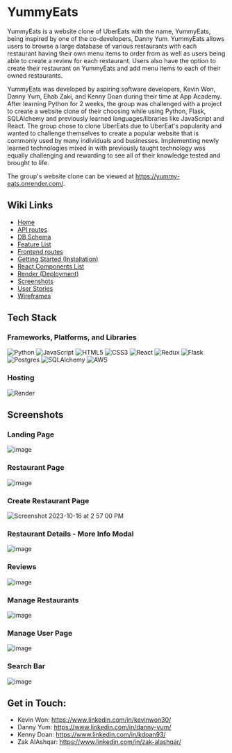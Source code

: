 # YummyEats

YummyEats is a website clone of UberEats with the name, YummyEats, being inspired by one of the co-developers, Danny Yum. YummyEats allows users to browse a large database of various restaurants with each restaurant having their own menu items to order from as well as users being able to create a review for each restaurant. Users also have the option to create their restaurant on YummyEats and add menu items to each of their owned restaurants.

YummyEats was developed by aspiring software developers, Kevin Won, Danny Yum, Ehab Zaki, and Kenny Doan during their time at App Academy. After learning Python for 2 weeks, the group was challenged with a project to create a website clone of their choosing while using Python, Flask, SQLAlchemy and previously learned languages/libraries like JavaScript and React. The group chose to clone UberEats due to UberEat's popularity and wanted to challenge themselves to create a popular website that is commonly used by many individuals and businesses. Implementing newly learned technologies mixed in with previously taught technology was equally challenging and rewarding to see all of their knowledge tested and brought to life.

The group's website clone can be viewed at https://yummy-eats.onrender.com/.

## Wiki Links

- [Home](https://github.com/kwongit/YummyEats/wiki)
- [API routes](https://github.com/kwongit/YummyEats/wiki/Backend-API-Routes)
- [DB Schema](https://github.com/kwongit/YummyEats/wiki/DB-Schema)
- [Feature List](https://github.com/kwongit/YummyEats/wiki/Feature-List)
- [Frontend routes](https://github.com/kwongit/YummyEats/wiki/Frontend-routes)
- [Getting Started (Installation)](<https://github.com/kwongit/YummyEats/wiki/Getting-Started-(Installation)>)
- [React Components List](https://github.com/kwongit/YummyEats/wiki/React-Components-List)
- [Render (Deployment)](<https://github.com/kwongit/YummyEats/wiki/Render-(Deployment)>)
- [Screenshots](https://github.com/kwongit/YummyEats/wiki/Screenshots)
- [User Stories](https://github.com/kwongit/YummyEats/wiki/User-Stories)
- [Wireframes](https://github.com/kwongit/YummyEats/wiki/Wireframes)

## Tech Stack

### Frameworks, Platforms, and Libraries

![Python](https://img.shields.io/badge/python-3670A0?style=for-the-badge&logo=python&logoColor=ffdd54)
![JavaScript](https://img.shields.io/badge/javascript-%23323330.svg?style=for-the-badge&logo=javascript&logoColor=%23F7DF1E)
![HTML5](https://img.shields.io/badge/html5-%23E34F26.svg?style=for-the-badge&logo=html5&logoColor=white)
![CSS3](https://img.shields.io/badge/css3-%231572B6.svg?style=for-the-badge&logo=css3&logoColor=white)
![React](https://img.shields.io/badge/react-%2320232a.svg?style=for-the-badge&logo=react&logoColor=%2361DAFB)
![Redux](https://img.shields.io/badge/redux-%23593d88.svg?style=for-the-badge&logo=redux&logoColor=white)
![Flask](https://img.shields.io/badge/flask-%23000.svg?style=for-the-badge&logo=flask&logoColor=white)
![Postgres](https://img.shields.io/badge/postgres-%23316192.svg?style=for-the-badge&logo=postgresql&logoColor=white)
![SQLAlchemy](https://img.shields.io/badge/SQLAlchemy-%23FCA121.svg?style=for-the-badge&logo=sqlalchemy&logoColor=white)
![AWS](https://img.shields.io/badge/AWS-%23FF9900.svg?style=for-the-badge&logo=amazon-aws&logoColor=white)


### Hosting

![Render](https://img.shields.io/badge/Render-%46E3B7.svg?style=for-the-badge&logo=render&logoColor=white)

## Screenshots

### Landing Page

![image](https://github.com/kwongit/YummyEats/assets/131625868/dcecd3ae-0959-4f43-bed9-75b378176be7)

### Restaurant Page

![image](https://github.com/kwongit/YummyEats/assets/131625868/76f0472a-e972-4f90-8f38-76ae03357d3d)

### Create Restaurant Page

![Screenshot 2023-10-16 at 2 57 00 PM](https://github.com/kwongit/YummyEats/assets/116237655/9dbda228-c336-4d6a-b928-cf4c5a9bdd52)

### Restaurant Details - More Info Modal
![image](https://github.com/kwongit/YummyEats/assets/131625868/f0e11b44-105a-46f5-b78e-153cf4cb490d)

### Reviews
![image](https://github.com/kwongit/YummyEats/assets/131625868/0df2b423-b963-4ebd-b09d-1e03bd109967)

### Manage Restaurants
![image](https://github.com/kwongit/YummyEats/assets/131625868/a4ad912f-ec33-4312-82d4-3f734e9ed332)

### Manage User Page
![image](https://github.com/kwongit/YummyEats/assets/131625868/33ecc8eb-e056-4c1c-a2cb-872bac3862e5)

### Search Bar
![image](https://github.com/kwongit/YummyEats/assets/131625868/d393ee12-f631-4367-8bc8-af85d08db0b9)

## Get in Touch:

- Kevin Won: https://www.linkedin.com/in/kevinwon30/
- Danny Yum: https://www.linkedin.com/in/danny-yum/
- Kenny Doan: https://www.linkedin.com/in/kdoan93/
- Zak AlAshqar: https://www.linkedin.com/in/zak-alashqar/
